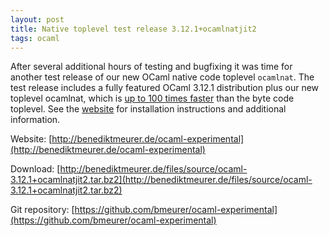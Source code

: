 ```yaml
---
layout: post
title: Native toplevel test release 3.12.1+ocamlnatjit2
tags: ocaml
---
```


After several additional hours of testing and bugfixing it was time for another test release of our new OCaml native code toplevel `ocamlnat`. The test release includes a fully featured OCaml 3.12.1 distribution plus our new toplevel ocamlnat, which is [up to 100 times faster](/2011/09/14/ocamlnat-benchmark) than the byte code toplevel. See the [website](/ocaml-experimental) for installation instructions and additional information.

Website: [http://benediktmeurer.de/ocaml-experimental](http://benediktmeurer.de/ocaml-experimental)

Download: [http://benediktmeurer.de/files/source/ocaml-3.12.1+ocamlnatjit2.tar.bz2](http://benediktmeurer.de/files/source/ocaml-3.12.1+ocamlnatjit2.tar.bz2)

Git repository: [https://github.com/bmeurer/ocaml-experimental](https://github.com/bmeurer/ocaml-experimental)
